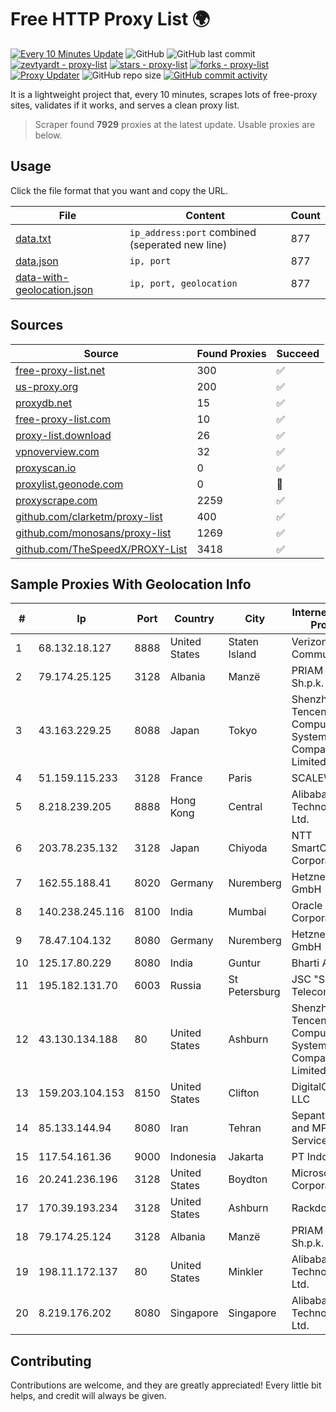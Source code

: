 
# Free HTTP Proxy List 🌍

[![Every 10 Minutes Update](https://github.com/mertguvencli/http-proxy-list/actions/workflows/main.yml/badge.svg?branch=main)](https://github.com/mertguvencli/http-proxy-list/actions/workflows/main.yml)
![GitHub](https://img.shields.io/github/license/mertguvencli/http-proxy-list)
![GitHub last commit](https://img.shields.io/github/last-commit/mertguvencli/http-proxy-list)
[![zevtyardt - proxy-list](https://img.shields.io/static/v1?label=zevtyardt&message=proxy-list&color=blue&logo=github)](https://github.com/zevtyardt/proxy-list "Go to GitHub repo")
[![stars - proxy-list](https://img.shields.io/github/stars/zevtyardt/proxy-list?style=social)](https://github.com/zevtyardt/proxy-list)
[![forks - proxy-list](https://img.shields.io/github/forks/zevtyardt/proxy-list?style=social)](https://github.com/zevtyardt/proxy-list)
[![Proxy Updater](https://github.com/zevtyardt/proxy-list/workflows/Proxy%20Updater/badge.svg)](https://github.com/zevtyardt/proxy-list/actions?query=workflow:"Proxy+Updater")
![GitHub repo size](https://img.shields.io/github/repo-size/zevtyardt/proxy-list)
[![GitHub commit activity](https://img.shields.io/github/commit-activity/m/zevtyardt/proxy-list?logo=commits)](https://github.com/zevtyardt/proxy-list/commits/main)

It is a lightweight project that, every 10 minutes, scrapes lots of free-proxy sites, validates if it works, and serves a clean proxy list.

> Scraper found **7929** proxies at the latest update. Usable proxies are below.

## Usage

Click the file format that you want and copy the URL.

|File|Content|Count|
|----|-------|-----|
|[data.txt](https://raw.githubusercontent.com/mertguvencli/http-proxy-list/main/proxy-list/data.txt)|`ip_address:port` combined (seperated new line)|877|
|[data.json](https://raw.githubusercontent.com/mertguvencli/http-proxy-list/main/proxy-list/data.json)|`ip, port`|877|
|[data-with-geolocation.json](https://raw.githubusercontent.com/mertguvencli/http-proxy-list/main/proxy-list/data-with-geolocation.json)|`ip, port, geolocation`|877|

## Sources

|Source|Found Proxies|Succeed|
|------|-------------|-------|
|[free-proxy-list.net](https://free-proxy-list.net)|300|✅|
|[us-proxy.org](https://www.us-proxy.org)|200|✅|
|[proxydb.net](http://proxydb.net)|15|✅|
|[free-proxy-list.com](https://free-proxy-list.com/?page=&port=&type%5B%5D=http&type%5B%5D=https&up_time=0&search=Search)|10|✅|
|[proxy-list.download](https://www.proxy-list.download/HTTP)|26|✅|
|[vpnoverview.com](https://vpnoverview.com/privacy/anonymous-browsing/free-proxy-servers)|32|✅|
|[proxyscan.io](https://www.proxyscan.io)|0|✅|
|[proxylist.geonode.com](https://proxylist.geonode.com/api/proxy-list?limit=300&page=1&sort_by=lastChecked&sort_type=desc&protocols=http,https)|0|🚫|
|[proxyscrape.com](https://api.proxyscrape.com/v2/?request=displayproxies&protocol=http&timeout=10000&country=all&ssl=all&anonymity=all)|2259|✅|
|[github.com/clarketm/proxy-list](https://raw.githubusercontent.com/clarketm/proxy-list/master/proxy-list-raw.txt)|400|✅|
|[github.com/monosans/proxy-list](https://raw.githubusercontent.com/monosans/proxy-list/main/proxies/http.txt)|1269|✅|
|[github.com/TheSpeedX/PROXY-List](https://raw.githubusercontent.com/TheSpeedX/PROXY-List/master/http.txt)|3418|✅|


## Sample Proxies With Geolocation Info

|#|Ip|Port|Country|City|Internet Service Provider|
|-|--|----|-------|----|-------------------------|
|1|68.132.18.127|8888|United States|Staten Island|Verizon Communications|
|2|79.174.25.125|3128|Albania|Manzë|PRIAM NET Sh.p.k.|
|3|43.163.229.25|8088|Japan|Tokyo|Shenzhen Tencent Computer Systems Company Limited|
|4|51.159.115.233|3128|France|Paris|SCALEWAY|
|5|8.218.239.205|8888|Hong Kong|Central|Alibaba (US) Technology Co., Ltd.|
|6|203.78.235.132|3128|Japan|Chiyoda|NTT SmartConnect Corporation|
|7|162.55.188.41|8020|Germany|Nuremberg|Hetzner Online GmbH|
|8|140.238.245.116|8100|India|Mumbai|Oracle Corporation|
|9|78.47.104.132|8080|Germany|Nuremberg|Hetzner Online GmbH|
|10|125.17.80.229|8080|India|Guntur|Bharti Airtel|
|11|195.182.131.70|6003|Russia|St Petersburg|JSC "Severen-Telecom"|
|12|43.130.134.188|80|United States|Ashburn|Shenzhen Tencent Computer Systems Company Limited|
|13|159.203.104.153|8150|United States|Clifton|DigitalOcean, LLC|
|14|85.133.144.94|8080|Iran|Tehran|Sepanta Internet and MPLS Service Provider|
|15|117.54.161.36|9000|Indonesia|Jakarta|PT IndoInternet|
|16|20.241.236.196|3128|United States|Boydton|Microsoft Corporation|
|17|170.39.193.234|3128|United States|Ashburn|Rackdog, LLC|
|18|79.174.25.124|3128|Albania|Manzë|PRIAM NET Sh.p.k.|
|19|198.11.172.137|80|United States|Minkler|Alibaba (US) Technology Co., Ltd.|
|20|8.219.176.202|8080|Singapore|Singapore|Alibaba (US) Technology Co., Ltd.|



## Contributing

Contributions are welcome, and they are greatly appreciated! Every
little bit helps, and credit will always be given.

